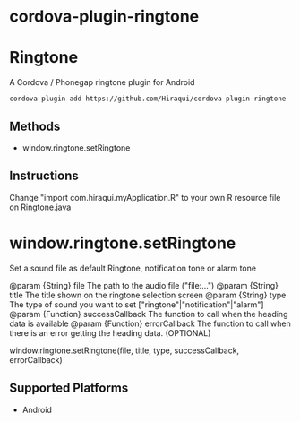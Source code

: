 # cordova-plugin-ringtone

Ringtone
======

A Cordova / Phonegap ringtone plugin for Android

    cordova plugin add https://github.com/Hiraqui/cordova-plugin-ringtone

Methods
-------

- window.ringtone.setRingtone

Instructions
-------

Change "import com.hiraqui.myApplication.R" to your own R resource file on Ringtone.java

window.ringtone.setRingtone
=================

Set a sound file as default Ringtone, notification tone or alarm tone

  @param {String}
             file The path to the audio file ("file:...")
  @param {String}
             title The title shown on the ringtone selection screen
  @param {String}
             type The type of sound you want to set ["ringtone"|"notification"|"alarm"]
  @param {Function}
             successCallback The function to call when the heading data is
             available
  @param {Function}
             errorCallback The function to call when there is an error getting
             the heading data. (OPTIONAL)

   window.ringtone.setRingtone(file, title, type, successCallback, errorCallback)

Supported Platforms
-------------------

- Android

